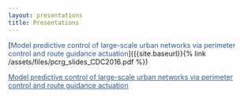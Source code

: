 ```yaml
---
layout: presentations
title: Presentations
---
```


[<font color=#2d5a8c>Model predictive control of large-scale urban networks via perimeter control and route guidance actuation</font>]({{site.baseurl}}{% link /assets/files/pcrg_slides_CDC2016.pdf %})

<a href="https://sirmatel.github.io/assets/files/pcrg_slides_CDC2016.pdf" style="color: #2d5a8c; text-decoration:underline">Model predictive control of large-scale urban networks via perimeter control and route guidance actuation</a>


